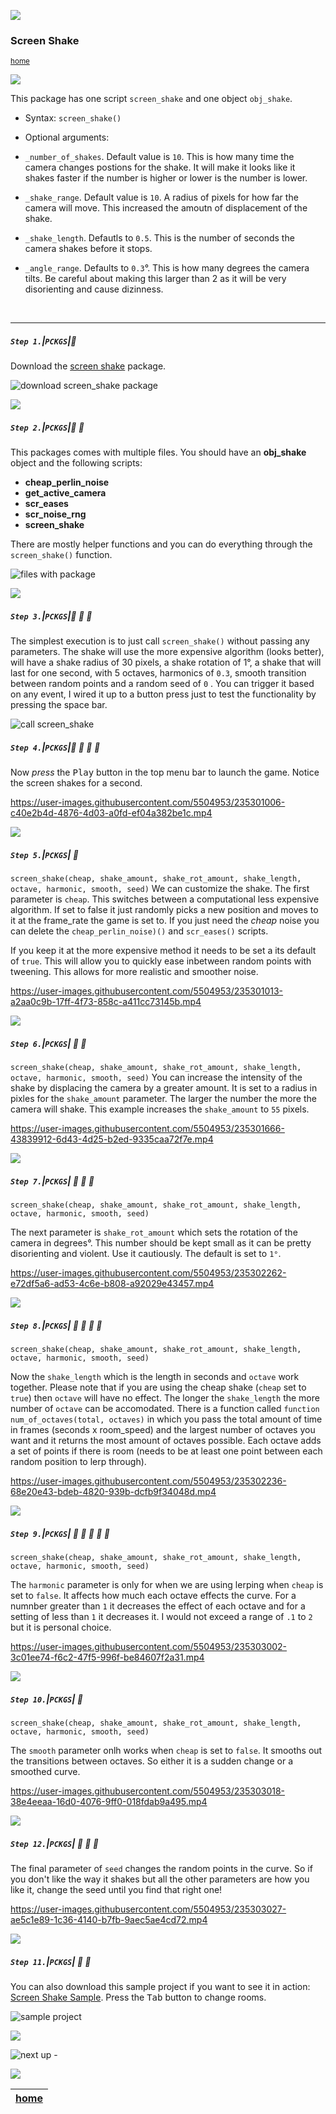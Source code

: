 ![](../images/line3.png)

### Screen Shake

<sub>[home](../README.md#user-content-gms2-packages---table-of-contents)</sub>

![](../images/line3.png)

This package has one script `screen_shake` and one object `obj_shake`. 

* Syntax:
`screen_shake()`

* Optional arguments:
* `_number_of_shakes`.  Default value is `10`.  This is how many time the camera changes postions for the shake.  It will make it looks like it shakes faster if the number is higher or lower is the number is lower.
* `_shake_range`. Default value is `10`. A radius of pixels for how far the camera will move.  This increased the amoutn of displacement of the shake.
* `_shake_length`.  Defautls to `0.5`.  This is the number of seconds the camera shakes before it stops.  
* `_angle_range`.  Defaults to `0.3`°.  This is how many degrees the camera tilts.  Be careful about making this larger than 2 as it will be very disorienting and cause dizinness.


<br>

---

##### `Step 1.`\|`PCKGS`|:small_blue_diamond:

Download the [screen shake](../packages/screen_shake.yymps) package.

![download screen_shake package](images/downloadPackage.png)

![](../images/line2.png)

##### `Step 2.`\|`PCKGS`|:small_blue_diamond: :small_blue_diamond: 

This packages comes with multiple files.  You should have an **obj_shake** object and the following scripts:

* **cheap_perlin_noise**
* **get_active_camera**
* **scr_eases**
* **scr_noise_rng**
* **screen_shake**

There are mostly helper functions and you can do everything through the `screen_shake()` function.

![files with package](images/files.png)

![](../images/line2.png)

##### `Step 3.`\|`PCKGS`|:small_blue_diamond: :small_blue_diamond: :small_blue_diamond:

The simplest execution is to just call `screen_shake()` without passing any parameters. The shake will use the more expensive algorithm (looks better), will have a shake radius of 30 pixels, a shake rotation of 1°, a shake that will last for one second, with 5 octaves, harmonics of `0.3`, smooth transition between random points and a random seed of `0` . You can trigger it based on any event, I wired it up to a button press just to test the functionality by pressing the space bar. 

![call screen_shake](images/callScreenShake.png)

##### `Step 4.`\|`PCKGS`|:small_blue_diamond: :small_blue_diamond: :small_blue_diamond: :small_blue_diamond:

Now *press* the <kbd>Play</kbd> button in the top menu bar to launch the game. Notice the screen shakes for a second. 

https://user-images.githubusercontent.com/5504953/235301006-c40e2b4d-4876-4d03-a0fd-ef04a382be1c.mp4

![](../images/line2.png)

##### `Step 5.`\|`PCKGS`| :small_orange_diamond:

`screen_shake(cheap, shake_amount, shake_rot_amount, shake_length, octave, harmonic, smooth, seed)`
We can customize the shake.  The first parameter is `cheap`.  This switches between a computational less expensive algorithm.  If set to false it just randomly picks a new position and moves to it at the frame_rate the game is set to. If you just need the *cheap* noise you can delete the `cheap_perlin_noise)()` and `scr_eases()` scripts.

If you keep it at the more expensive method it needs to be set a its default of `true`. This will allow you to quickly ease inbetween random points with tweening.  This allows for more realistic and smoother noise.

https://user-images.githubusercontent.com/5504953/235301013-a2aa0c9b-17ff-4f73-858c-a411cc73145b.mp4

![](../images/line2.png)

##### `Step 6.`\|`PCKGS`| :small_orange_diamond: :small_blue_diamond:

`screen_shake(cheap, shake_amount, shake_rot_amount, shake_length, octave, harmonic, smooth, seed)`
You can increase the intensity of the shake by displacing the camera by a greater amount.  It is set to a radius in pixles for the `shake_amount` parameter.  The larger the number the more the camera will shake. This example increases the `shake_amount` to `55` pixels.

https://user-images.githubusercontent.com/5504953/235301666-43839912-6d43-4d25-b2ed-9335caa72f7e.mp4

![](../images/line2.png)

##### `Step 7.`\|`PCKGS`| :small_orange_diamond: :small_blue_diamond: :small_blue_diamond:

`screen_shake(cheap, shake_amount, shake_rot_amount, shake_length, octave, harmonic, smooth, seed)`

The next parameter is `shake_rot_amount` which sets the rotation of the camera in degrees°.  This number should be kept small as it can be pretty disorienting and violent.  Use it cautiously.  The default is set to `1°`.

https://user-images.githubusercontent.com/5504953/235302262-e72df5a6-ad53-4c6e-b808-a92029e43457.mp4

![](../images/line2.png)

##### `Step 8.`\|`PCKGS`| :small_orange_diamond: :small_blue_diamond: :small_blue_diamond: :small_blue_diamond:

`screen_shake(cheap, shake_amount, shake_rot_amount, shake_length, octave, harmonic, smooth, seed)`

Now the `shake_length` which is the length in seconds and `octave` work together.  Please note that if you are using the cheap shake (`cheap` set to `true`) then `octave` will have no effect.  The longer the `shake_length` the more number of `octave` can be accomodated.  There is a function called `function num_of_octaves(total, octaves)` in which you pass the total amount of time in frames (seconds x room_speed) and the largest number of octaves you want and it returns the most amount of octaves possible. Each octave adds a set of points if there is room (needs to be at least one point between each random position to lerp through).

https://user-images.githubusercontent.com/5504953/235302236-68e20e43-bdeb-4820-939b-dcfb9f34048d.mp4

![](../images/line2.png)

##### `Step 9.`\|`PCKGS`| :small_orange_diamond: :small_blue_diamond: :small_blue_diamond: :small_blue_diamond: :small_blue_diamond:

`screen_shake(cheap, shake_amount, shake_rot_amount, shake_length, octave, harmonic, smooth, seed)`

The `harmonic` parameter is only for when we are using lerping when `cheap` is set to `false`.  It affects how much each octave effects the curve.  For a numnber greater than `1` it decreases the effect of each octave and for a setting of less than `1` it decreases it.  I would not exceed a range of `.1` to `2` but it is personal choice.

https://user-images.githubusercontent.com/5504953/235303002-3c01ee74-f6c2-47f5-996f-be84607f2a31.mp4

![](../images/line2.png)

##### `Step 10.`\|`PCKGS`| :large_blue_diamond:

`screen_shake(cheap, shake_amount, shake_rot_amount, shake_length, octave, harmonic, smooth, seed)`

The `smooth` parameter onlh works when `cheap` is set to `false`.  It smooths out the transitions between octaves.  So either it is a sudden change or a smoothed curve.

https://user-images.githubusercontent.com/5504953/235303018-38e4eeaa-16d0-4076-9ff0-018fdab9a495.mp4

![](../images/line2.png)

##### `Step 12.`\|`PCKGS`| :large_blue_diamond: :small_blue_diamond: :small_blue_diamond: 

The final parameter of `seed` changes the random points in the curve. So if you don't like the way it shakes but all the other parameters are how you like it, change the seed until you find that right one!

https://user-images.githubusercontent.com/5504953/235303027-ae5c1e89-1c36-4140-b7fb-9aec5ae4cd72.mp4

![](../images/line2.png)

##### `Step 11.`\|`PCKGS`| :large_blue_diamond: :small_blue_diamond: 

You can also download this sample project if you want to see it in action: [Screen Shake Sample](../sample-projects/ScreenShakeSample.zip). Press the <kbd>Tab</kbd> button to change rooms.

![sample project](images/sampleProject.png)

![](../images/line.png)

<!-- <img src="https://via.placeholder.com/1000x100/45D7CA/000000/?text=Package: Screen Shake"> -->

![next up - ](images/banner.png)

![](../images/line.png)

| [home](../README.md#user-content-gms2-packages---table-of-contents)|
|---|
